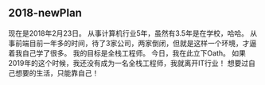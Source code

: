2018-newPlan
---
现在是2018年2月23日。
从事计算机行业5年，虽然有3.5年是在学校，哈哈。
从事前端目前一年多的时间，待了3家公司，两家倒闭，但就是这样一个环境，才逼着我自己学了很多。
我的目标是全栈工程师。
今日，我在此立下Oath。
如果2019年的这个时候，我还没有成为一名全栈工程师，我就离开IT行业！
想要过自己想要的生活，只能靠自己！

